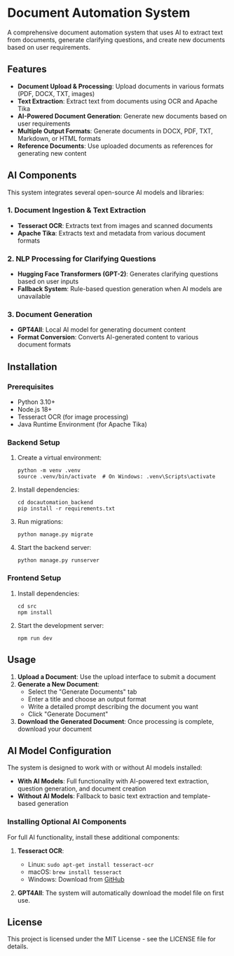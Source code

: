 # Document Automation System

A comprehensive document automation system that uses AI to extract text from documents, generate clarifying questions, and create new documents based on user requirements.

## Features

- **Document Upload & Processing**: Upload documents in various formats (PDF, DOCX, TXT, images)
- **Text Extraction**: Extract text from documents using OCR and Apache Tika
- **AI-Powered Document Generation**: Generate new documents based on user requirements
- **Multiple Output Formats**: Generate documents in DOCX, PDF, TXT, Markdown, or HTML formats
- **Reference Documents**: Use uploaded documents as references for generating new content

## AI Components

This system integrates several open-source AI models and libraries:

### 1. Document Ingestion & Text Extraction
- **Tesseract OCR**: Extracts text from images and scanned documents
- **Apache Tika**: Extracts text and metadata from various document formats

### 2. NLP Processing for Clarifying Questions
- **Hugging Face Transformers (GPT-2)**: Generates clarifying questions based on user inputs
- **Fallback System**: Rule-based question generation when AI models are unavailable

### 3. Document Generation
- **GPT4All**: Local AI model for generating document content
- **Format Conversion**: Converts AI-generated content to various document formats

## Installation

### Prerequisites
- Python 3.10+
- Node.js 18+
- Tesseract OCR (for image processing)
- Java Runtime Environment (for Apache Tika)

### Backend Setup
1. Create a virtual environment:
   ```
   python -m venv .venv
   source .venv/bin/activate  # On Windows: .venv\Scripts\activate
   ```

2. Install dependencies:
   ```
   cd docautomation_backend
   pip install -r requirements.txt
   ```

3. Run migrations:
   ```
   python manage.py migrate
   ```

4. Start the backend server:
   ```
   python manage.py runserver
   ```

### Frontend Setup
1. Install dependencies:
   ```
   cd src
   npm install
   ```

2. Start the development server:
   ```
   npm run dev
   ```

## Usage

1. **Upload a Document**: Use the upload interface to submit a document
2. **Generate a New Document**: 
   - Select the "Generate Documents" tab
   - Enter a title and choose an output format
   - Write a detailed prompt describing the document you want
   - Click "Generate Document"
3. **Download the Generated Document**: Once processing is complete, download your document

## AI Model Configuration

The system is designed to work with or without AI models installed:

- **With AI Models**: Full functionality with AI-powered text extraction, question generation, and document creation
- **Without AI Models**: Fallback to basic text extraction and template-based generation

### Installing Optional AI Components

For full AI functionality, install these additional components:

1. **Tesseract OCR**:
   - Linux: `sudo apt-get install tesseract-ocr`
   - macOS: `brew install tesseract`
   - Windows: Download from [GitHub](https://github.com/UB-Mannheim/tesseract/wiki)

2. **GPT4All**:
   The system will automatically download the model file on first use.

## License

This project is licensed under the MIT License - see the LICENSE file for details.
